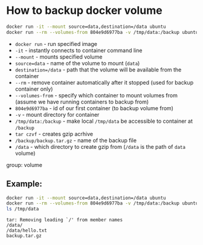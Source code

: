 # How to backup docker volume

```bash
docker run -it --mount source=data,destination=/data ubuntu
docker run --rm --volumes-from 804e9d6977ba -v /tmp/data:/backup ubuntu tar czvf /backup/backup.tar.gz /data
```

- `docker run` - run specified image
- `-it` - instantly connects to container command line 
- `--mount` - mounts specified volume
- `source=data` - name of the volume to mount (`data`)
- `destination=/data` - path that the volume will be available from the container
- `--rm` - remove container automatically after it stopped (used for backup container only)
- `--volumes-from` - specify which container to mount volumes from (assume we have running containers to backup from)
- `804e9d6977ba` - id of our first container (to backup volume from)
- `-v` - mount directory for container
- `/tmp/data:/backup` - make local `/tmp/data` be accessible to container at `/backup`
- `tar czvf` - creates gzip acrhive
- `/backup/backup.tar.gz` - name of the backup file
- `/data` - which directory to create gzip from (`/data` is the path of `data` volume)

group: volume

## Example: 
```bash
docker run -it --mount source=data,destination=/data ubuntu
docker run --rm --volumes-from 804e9d6977ba -v /tmp/data:/backup ubuntu tar czvf /backup/backup.tar.gz /data
ls /tmp/data
```
```
tar: Removing leading `/' from member names
/data/
/data/hello.txt
backup.tar.gz
```
